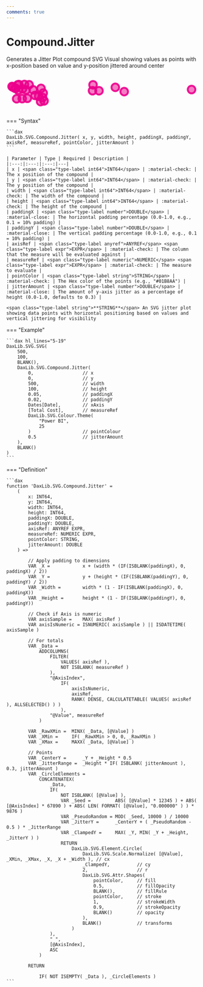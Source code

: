 ```yaml
---
comments: true
---
```


# Compound.Jitter

Generates a Jitter Plot compound SVG Visual showing values as points with x-position based on value and y-position jittered around center

<svg width='500' height='100' viewbox= '0 0 100 20' xmlns='http://www.w3.org/2000/svg'><circle cx='2.98846880907372' cy='6.5112' r='2' fill='#EC008C' fill-opacity='0.5' stroke='#EC008C' stroke-width='1' stroke-opacity='0.9'  /> <circle cx='6.5226843100189' cy='5.51748' r='2' fill='#EC008C' fill-opacity='0.5' stroke='#EC008C' stroke-width='1' stroke-opacity='0.9'  /> <circle cx='4.51134215500945' cy='7.3638' r='2' fill='#EC008C' fill-opacity='0.5' stroke='#EC008C' stroke-width='1' stroke-opacity='0.9'  /> <circle cx='9.53969754253308' cy='5.44888' r='2' fill='#EC008C' fill-opacity='0.5' stroke='#EC008C' stroke-width='1' stroke-opacity='0.9'  /> <circle cx='18.0160680529301' cy='14.45508' r='2' fill='#EC008C' fill-opacity='0.5' stroke='#EC008C' stroke-width='1' stroke-opacity='0.9'  /> <circle cx='8.33289224952741' cy='12.86748' r='2' fill='#EC008C' fill-opacity='0.5' stroke='#EC008C' stroke-width='1' stroke-opacity='0.9'  /> <circle cx='6.01984877126654' cy='5.63508' r='2' fill='#EC008C' fill-opacity='0.5' stroke='#EC008C' stroke-width='1' stroke-opacity='0.9'  /> <circle cx='45.3415879017013' cy='8.70836' r='2' fill='#EC008C' fill-opacity='0.5' stroke='#EC008C' stroke-width='1' stroke-opacity='0.9'  /> <circle cx='15.0708884688091' cy='11.18188' r='2' fill='#EC008C' fill-opacity='0.5' stroke='#EC008C' stroke-width='1' stroke-opacity='0.9'  /> <circle cx='19.3952741020794' cy='9.94708' r='2' fill='#EC008C' fill-opacity='0.5' stroke='#EC008C' stroke-width='1' stroke-opacity='0.9'  /> <circle cx='19.093572778828' cy='12.31868' r='2' fill='#EC008C' fill-opacity='0.5' stroke='#EC008C' stroke-width='1' stroke-opacity='0.9'  /> <circle cx='11.0338374291115' cy='12.71068' r='2' fill='#EC008C' fill-opacity='0.5' stroke='#EC008C' stroke-width='1' stroke-opacity='0.9'  /> <circle cx='45.6181474480151' cy='5.62871' r='2' fill='#EC008C' fill-opacity='0.5' stroke='#EC008C' stroke-width='1' stroke-opacity='0.9'  /> <circle cx='18.2459357277883' cy='7.51668' r='2' fill='#EC008C' fill-opacity='0.5' stroke='#EC008C' stroke-width='1' stroke-opacity='0.9'  /> <circle cx='19.8478260869565' cy='14.07778' r='2' fill='#EC008C' fill-opacity='0.5' stroke='#EC008C' stroke-width='1' stroke-opacity='0.9'  /> <circle cx='8.53402646502835' cy='7.75188' r='2' fill='#EC008C' fill-opacity='0.5' stroke='#EC008C' stroke-width='1' stroke-opacity='0.9'  /> <circle cx='62.0429111531191' cy='9.20326' r='2' fill='#EC008C' fill-opacity='0.5' stroke='#EC008C' stroke-width='1' stroke-opacity='0.9'  /> <circle cx='3.47693761814745' cy='6.815' r='2' fill='#EC008C' fill-opacity='0.5' stroke='#EC008C' stroke-width='1' stroke-opacity='0.9'  /> <circle cx='57.3521739130435' cy='6.95416' r='2' fill='#EC008C' fill-opacity='0.5' stroke='#EC008C' stroke-width='1' stroke-opacity='0.9'  /> <circle cx='11.9820415879017' cy='5.60568' r='2' fill='#EC008C' fill-opacity='0.5' stroke='#EC008C' stroke-width='1' stroke-opacity='0.9'  /> <circle cx='10.4196597353497' cy='8.32763' r='2' fill='#EC008C' fill-opacity='0.5' stroke='#EC008C' stroke-width='1' stroke-opacity='0.9'  /> <circle cx='5.40207939508507' cy='12.95568' r='2' fill='#EC008C' fill-opacity='0.5' stroke='#EC008C' stroke-width='1' stroke-opacity='0.9'  /> <circle cx='16.9565217391304' cy='11.66943' r='2' fill='#EC008C' fill-opacity='0.5' stroke='#EC008C' stroke-width='1' stroke-opacity='0.9'  /> <circle cx='97.5' cy='8.11546' r='2' fill='#EC008C' fill-opacity='0.5' stroke='#EC008C' stroke-width='1' stroke-opacity='0.9'  /> <circle cx='6.29281663516068' cy='8.50648' r='2' fill='#EC008C' fill-opacity='0.5' stroke='#EC008C' stroke-width='1' stroke-opacity='0.9'  /> <circle cx='14.0652173913043' cy='8.27128' r='2' fill='#EC008C' fill-opacity='0.5' stroke='#EC008C' stroke-width='1' stroke-opacity='0.9'  /> <circle cx='4.94234404536862' cy='7.50688' r='2' fill='#EC008C' fill-opacity='0.5' stroke='#EC008C' stroke-width='1' stroke-opacity='0.9'  /> <circle cx='48.7608695652174' cy='8.74756' r='2' fill='#EC008C' fill-opacity='0.5' stroke='#EC008C' stroke-width='1' stroke-opacity='0.9'  /></svg>

=== "Syntax"

    ```dax
    DaxLib.SVG.Compound.Jitter( x, y, width, height, paddingX, paddingY, axisRef, measureRef, pointColor, jitterAmount )
    ```

    | Parameter | Type | Required | Description |
    |:---:|:---:|:---:|---|
    | x | <span class="type-label int64">INT64</span> | :material-check: | The x position of the compound |
    | y | <span class="type-label int64">INT64</span> | :material-check: | The y position of the compound |
    | width | <span class="type-label int64">INT64</span> | :material-check: | The width of the compound |
    | height | <span class="type-label int64">INT64</span> | :material-check: | The height of the compound |
    | paddingX | <span class="type-label number">DOUBLE</span> | :material-close: | The horizontal padding percentage (0.0-1.0, e.g., 0.1 = 10% padding) |
    | paddingY | <span class="type-label number">DOUBLE</span> | :material-close: | The vertical padding percentage (0.0-1.0, e.g., 0.1 = 10% padding) |
    | axisRef | <span class="type-label anyref">ANYREF</span> <span class="type-label expr">EXPR</span> | :material-check: | The column that the measure will be evaluated against |
    | measureRef | <span class="type-label numeric">NUMERIC</span> <span class="type-label expr">EXPR</span> | :material-check: | The measure to evaluate |
    | pointColor | <span class="type-label string">STRING</span> | :material-check: | The Hex color of the points (e.g., "#01B8AA") |
    | jitterAmount | <span class="type-label number">DOUBLE</span> | :material-close: | The amount of y-axis jitter as a percentage of height (0.0-1.0, defaults to 0.3) |

    <span class="type-label string">**STRING**</span> An SVG jitter plot showing data points with horizontal positioning based on values and vertical jittering for visibility

=== "Example"

    ```dax hl_lines="5-19"
    DaxLib.SVG.SVG(
        500,
        100,
        BLANK(),
        DaxLib.SVG.Compound.Jitter(
            0,                  // x
            0,                  // y
            500,                // width
            100,                // height
            0.05,               // paddingX
            0.02,               // paddingY
            Dates[Date],        // xAxis
            [Total Cost],       // measureRef
            DaxLib.SVG.Colour.Theme(
                "Power BI",
                25
            )                   // pointColour
            0.5                 // jitterAmount
        ),
        BLANK()
    )
    ```

=== "Definition"

    ```dax
    function 'DaxLib.SVG.Compound.Jitter' = 
        (
            x: INT64,
            y: INT64,
            width: INT64,
            height: INT64,
            paddingX: DOUBLE,
            paddingY: DOUBLE,
            axisRef: ANYREF EXPR,
            measureRef: NUMERIC EXPR,
            pointColor: STRING,
            jitterAmount: DOUBLE
        ) =>
            
            // Apply padding to dimensions
            VAR _X = 			x + (width * (IF(ISBLANK(paddingX), 0, paddingX) / 2))
            VAR _Y = 			y + (height * (IF(ISBLANK(paddingY), 0, paddingY) / 2))
            VAR _Width = 		width * (1 - IF(ISBLANK(paddingX), 0, paddingX))
            VAR _Height = 		height * (1 - IF(ISBLANK(paddingY), 0, paddingY))

            // Check if Axis is numeric
            VAR axisSample = 	MAX( axisRef )
            VAR axisIsNumeric = ISNUMERIC( axisSample ) || ISDATETIME( axisSample )
            
            // For totals
            VAR _Data = 
                ADDCOLUMNS(
                    FILTER(
                        VALUES( axisRef ),
                        NOT ISBLANK( measureRef )
                    ),
                    "@AxisIndex", 	
                        IF(
                            axisIsNumeric,
                            axisRef,
                            RANK( DENSE, CALCULATETABLE( VALUES( axisRef ), ALLSELECTED() ) )
                        ),
                    "@Value", measureRef
                )
                    
            VAR _RawXMin = 	MINX( _Data, [@Value] )
            VAR _XMin = 	IF( _RawXMin > 0, 0, _RawXMin )
            VAR _XMax = 	MAXX( _Data, [@Value] )
        
            // Points
            VAR _CenterY = 		_Y + _Height * 0.5
            VAR _JitterRange = 	_Height * IF( ISBLANK( jitterAmount ), 0.3, jitterAmount )
            VAR _CircleElements = 
                CONCATENATEX(
                    _Data,
                    IF( 
                        NOT ISBLANK( [@Value] ),
                        VAR _Seed = 		ABS( [@Value] * 12345 ) + ABS( [@AxisIndex] * 67890 ) + ABS( LEN( FORMAT( [@Value], "0.000000" ) ) * 9876 )
                        VAR _PseudoRandom = MOD( _Seed, 10000 ) / 10000
                        VAR _JitterY = 		_CenterY + ( _PseudoRandom - 0.5 ) * _JitterRange
                        VAR _ClampedY = 	MAX( _Y, MIN( _Y + _Height, _JitterY ) )
                        RETURN
                            DaxLib.SVG.Element.Circle(
                                DaxLib.SVG.Scale.Normalize( [@Value], _XMin, _XMax, _X, _X + _Width ), // cx
                                _ClampedY,          // cy
                                2,         			// r
                                DaxLib.SVG.Attr.Shapes(
                                    pointColor,   	// fill
                                    0.5,            // fillOpacity
                                    BLANK(),        // fillRule
                                    pointColor,   	// stroke
                                    1,              // strokeWidth
                                    0.9,            // strokeOpacity
                                    BLANK()         // opacity
                                ),
                                BLANK()             // transforms
                            )
                    ),
                    " ",
                    [@AxisIndex],
                    ASC
                )

            RETURN
                
                IF( NOT ISEMPTY( _Data ), _CircleElements )
    ```